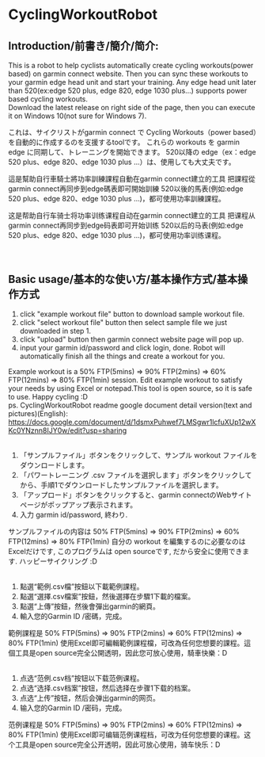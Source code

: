 # CyclingWorkoutRobot
## Introduction/前書き/簡介/简介:<br/>
This is a robot to help cyclists automatically create cycling workouts(power based) on garmin connect website. 
Then you can sync these workouts to your garmin edge head unit and start your training. 
Any edge head unit later than 520(ex:edge 520 plus, edge 820, edge 1030 plus...) supports power based cycling workouts.<br/>
Download the latest release on right side of the page, then you can execute it on Windows 10(not sure for Windows 7).

これは、サイクリストがgarmin connect で Cycling Workouts（power based）を自動的に作成するのを支援するtoolです。
これらの workouts を garmin edge に同期して、トレーニングを開始できます。
520以降の edge（ex：edge 520 plus、edge 820、edge 1030 plus ...）は、使用しても大丈夫です。

這是幫助自行車騎士將功率訓練課程自動在garmin connect建立的工具
把課程從garmin connect再同步到edge碼表即可開始訓練
520以後的馬表(例如:edge 520 plus、edge 820、edge 1030 plus ...)，都可使用功率訓練課程。

这是帮助自行车骑士将功率训练课程自动在garmin connect建立的工具
把课程从garmin connect再同步到edge码表即可开始训练
520以后的马表(例如:edge 520 plus、edge 820、edge 1030 plus ...)，都可使用功率训练课程。
<br/><br/><br/>

## Basic usage/基本的な使い方/基本操作方式/基本操作方式
1. click "example workout file" button to download sample workout file.
2. click "select workout file" button then select sample file we just downloaded in step 1.
3. click "upload" button then garmin connect website page will pop up.
4. input your garmin id/password and click login, done. Robot will automatically finish all the things and create a workout for you.

Example workout is a 50% FTP(5mins) => 90% FTP(2mins) => 60% FTP(12mins) => 80% FTP(1min) session.
Edit example workout to satisfy your needs by using Excel or notepad.This tool is open source, so it is safe to use. Happy cycling :D
<br/>
ps. CyclingWorkoutRobot readme google document detail version(text and pictures)(English):<br/>https://docs.google.com/document/d/1dsmxPuhwef7LMSgwr1lcfuXUp12wXKc0YNznn8IJY0w/edit?usp=sharing
<br/>
<br/>
1. 「サンプルファイル」ボタンをクリックして、サンプル workout ファイルをダウンロードします。
2. 「パワートレーニング .csv ファイルを選択します」ボタンをクリックしてから、手順1でダウンロードしたサンプルファイルを選択します。
3. 「アップロード」ボタンをクリックすると、garmin connectのWebサイトページがポップアップ表示されます。
4. 入力 garmin id/password, 終わり.

サンプルファイルの内容は 50% FTP(5mins) => 90% FTP(2mins) => 60% FTP(12mins) => 80% FTP(1min)
自分の workout を編集するのに必要なのはExcelだけです, このプログラムは open sourceです, だから安全に使用できます. ハッピーサイクリング :D
<br/>
<br/>
1. 點選“範例.csv檔”按鈕以下載範例課程。
2. 點選“選擇.csv檔案”按鈕，然後選擇在步驟1下載的檔案。
3. 點選“上傳”按鈕，然後會彈出garmin的網頁。
4. 輸入您的Garmin ID /密碼，完成。

範例課程是 50% FTP(5mins) => 90% FTP(2mins) => 60% FTP(12mins) => 80% FTP(1min)
使用Excel即可編輯範例課程檔，可改為任何您想要的課程。這個工具是open source完全公開透明，因此您可放心使用，騎車快樂：D
<br/>
<br/>
1. 点选“范例.csv档”按钮以下载范例课程。
2. 点选“选择.csv档案”按钮，然后选择在步骤1下载的档案。
3. 点选“上传”按钮，然后会弹出garmin的网页。
4. 输入您的Garmin ID /密码，完成。

范例课程是 50% FTP(5mins) => 90% FTP(2mins) => 60% FTP(12mins) => 80% FTP(1min)
使用Excel即可编辑范例课程档，可改为任何您想要的课程。这个工具是open source完全公开透明，因此可放心使用，骑车快乐：D
<br/>
<br/>

